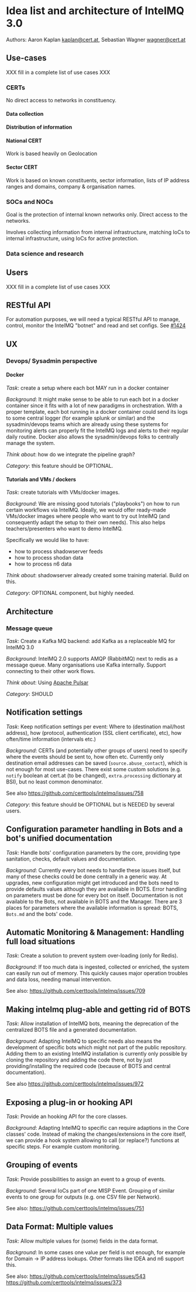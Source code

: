 <!-- comment
   SPDX-FileCopyrightText: 2019 aaronkaplan <aaron@lo-res.org>
   SPDX-License-Identifier: AGPL-3.0-or-later
-->

# Idea list and architecture of IntelMQ 3.0

Authors: Aaron Kaplan <kaplan@cert.at>, Sebastian Wagner <wagner@cert.at>

## Use-cases

XXX fill in a complete list of use cases XXX

### CERTs

No direct access to networks in constituency.

#### Data collection

#### Distribution of information

#### National CERT

Work is based heavily on Geolocation

#### Sector CERT

Work is based on known constituents, sector information, lists of IP address ranges and domains, company & organisation names.

### SOCs and NOCs

Goal is the protection of internal known networks only. Direct access to the networks.

Involves collecting information from internal infrastructure, matching IoCs to internal infrastructure, using IoCs for active protection.

### Data science and research

## Users

XXX fill in a complete list of use cases XXX

## RESTful API

For automation purposes, we will need a typical RESTful API to manage, control, monitor the IntelMQ "botnet" and read and set configs.
See [#1424](https://github.com/certtools/intelmq/issues/1424)

## UX




### Devops/ Sysadmin perspective

#### Docker

_Task_: create a setup where each bot MAY run in a docker container

_Background_: It might make sense to  be able to run each bot in a docker container since it fits with a lot of new paradigms in orchestration.
With a proper template, each bot running in a docker container could send its logs to some central logger (for example splunk or similar) and
the sysadmin/devops teams which are already using these systems for monitoring alerts can properly fit the IntelMQ logs and alerts to their regular daily routine.
Docker also allows the sysadmin/devops folks to centrally manage the system.

_Think about_: how do we integrate the pipeline graph?

_Category_: this feature should be OPTIONAL.

#### Tutorials and VMs / dockers

_Task_: create tutorials with VMs/docker images.

_Background_:
We are missing good tutorials ("playbooks") on how to run certain workflows via IntelMQ. Ideally, we would offer ready-made VMs/docker images where people who want to
try out IntelMQ (and consequently adapt the setup to their own needs). This also helps teachers/presenters who want to demo IntelMQ.

Specifically we would like to have:
  * how to process shadowserver feeds
  * how to process shodan data
  * how to process n6 data

_Think about_: shadowserver already created some training material. Build on this.

_Category_: OPTIONAL component, but highly needed.


## Architecture



### Message queue

_Task_: Create a Kafka MQ backend: add Kafka as a replaceable MQ for IntelMQ 3.0

_Background_: IntelMQ 2.0 supports AMQP (RabbitMQ) next to redis as a message queue. Many organisations use Kafka internally. Support connecting to their other work flows.

_Think about_: Using [Apache Pulsar](https://pulsar.apache.org/)


_Category_: SHOULD


## Notification settings

_Task_: Keep notification settings per event: Where to (destination mail/host address), how (protocol, authentication (SSL client certificate), etc), how often/time information (intervals etc.)

_Background_: CERTs (and potentially other groups of users) need to specify where the events should be sent to, how often etc. Currently only destination email addresses can be saved (`source.abuse_contact`), which is not enough for most use-cases. There exist some custom solutions (e.g. `notify` boolean at cert.at (to be changed), `extra.processing` dictionary at BSI), but no least common denominator.

See also https://github.com/certtools/intelmq/issues/758

_Category_: this feature should be OPTIONAL but is NEEDED by several users.


## Configuration parameter handling in Bots and a bot's unified documentation

_Task_: Handle bots' configuration parameters by the core, providing type sanitation, checks, default values and documentation.

_Background_: Currently every bot needs to handle these issues itself, but many of these checks could be done centrally in a generic way. At upgrades, new configuration might get introduced and the bots need to provide defaults values although they are available in BOTS. Error handling on parameters must be done for every bot on itself. Documentation is not available to the Bots, not available in BOTS and the Manager. There are 3 places for parameters where the available information is spread: BOTS, `Bots.md` and the bots' code.


## Automatic Monitoring & Management: Handling full load situations

_Task_: Create a solution to prevent system over-loading (only for Redis).

_Background_: If too much data is ingested, collected or enriched, the system can easily run out of memory. This quickly causes major operation troubles and data loss, needing manual intervention.

See also: https://github.com/certtools/intelmq/issues/709


## Making intelmq plug-able and getting rid of BOTS

_Task_: Allow installation of IntelMQ bots, meaning the deprecation of the centralized BOTS file and a generated documentation.

_Background_: Adapting IntelMQ to specific needs also means the development of specific bots which might not part of the public repository. Adding them to an existing IntelMQ installation is currently only possible by cloning the repository and adding the code there, not by just providing/installing the required code (because of BOTS and central documentation).

See also https://github.com/certtools/intelmq/issues/972


## Exposing a plug-in or hooking API

_Task_: Provide an hooking API for the core classes.

_Background_: Adapting IntelMQ to specific can require adaptions in the Core classes' code. Instead of making the changes/extensions in the core itself, we can provide a hook system allowing to call (or replace?) functions at specific steps. For example custom monitoring.


## Grouping of events

_Task_: Provide possibilities to assign an event to a group of events.

_Background_: Several IoCs part of one MISP Event. Grouping of similar events to one group for outputs (e.g. one CSV file per Network).

See also: https://github.com/certtools/intelmq/issues/751

## Data Format: Multiple values

_Task_: Allow multiple values for (some) fields in the data format.

_Background_: In some cases one value per field is not enough, for example for Domain -> IP address lookups. Other formats like IDEA and n6 support this.

See also: https://github.com/certtools/intelmq/issues/543 https://github.com/certtools/intelmq/issues/373
